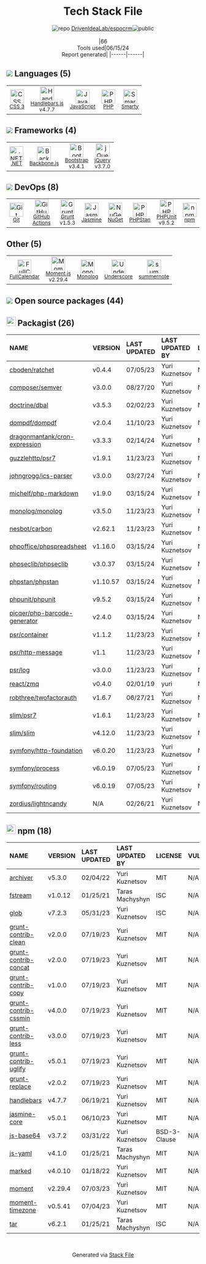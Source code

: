 <!--
&lt;--- Readme.md Snippet without images Start ---&gt;
## Tech Stack
DrivenIdeaLab/espocrm is built on the following main stack:

- [Handlebars.js](http://handlebarsjs.com/) – Templating Languages & Extensions
- [JavaScript](https://developer.mozilla.org/en-US/docs/Web/JavaScript) – Languages
- [PHP](http://www.php.net/) – Languages
- [Smarty](http://www.smarty.net/) – Templating Languages & Extensions
- [.NET](http://www.microsoft.com/net/) – Frameworks (Full Stack)
- [Backbone.js](http://backbonejs.org/) – Javascript MVC Frameworks
- [Bootstrap](http://getbootstrap.com/) – Front-End Frameworks
- [jQuery](http://jquery.com/) – Javascript UI Libraries
- [GitHub Actions](https://github.com/features/actions) – Continuous Integration
- [Grunt](http://gruntjs.com/) – JS Build Tools / JS Task Runners
- [Jasmine](http://jasmine.github.io/) – Javascript Testing Framework
- [PHPStan](https://github.com/phpstan/phpstan) – Code Review
- [PHPUnit](https://phpunit.de/) – Testing Frameworks
- [FullCalendar](https://fullcalendar.io/) – Javascript Utilities & Libraries
- [Moment.js](http://momentjs.com/) – Javascript Utilities & Libraries
- [Underscore](http://underscorejs.org/) – Javascript Utilities & Libraries

Full tech stack [here](/techstack.md)

&lt;--- Readme.md Snippet without images End ---&gt;

&lt;--- Readme.md Snippet with images Start ---&gt;
## Tech Stack
DrivenIdeaLab/espocrm is built on the following main stack:

- <img width='25' height='25' src='https://img.stackshare.io/service/1143/Handlebars.png' alt='Handlebars.js'/> [Handlebars.js](http://handlebarsjs.com/) – Templating Languages & Extensions
- <img width='25' height='25' src='https://img.stackshare.io/service/1209/javascript.jpeg' alt='JavaScript'/> [JavaScript](https://developer.mozilla.org/en-US/docs/Web/JavaScript) – Languages
- <img width='25' height='25' src='https://img.stackshare.io/service/991/hwUcGZ41_400x400.jpg' alt='PHP'/> [PHP](http://www.php.net/) – Languages
- <img width='25' height='25' src='https://img.stackshare.io/service/3693/smarty.png' alt='Smarty'/> [Smarty](http://www.smarty.net/) – Templating Languages & Extensions
- <img width='25' height='25' src='https://img.stackshare.io/service/1014/IoPy1dce_400x400.png' alt='.NET'/> [.NET](http://www.microsoft.com/net/) – Frameworks (Full Stack)
- <img width='25' height='25' src='https://img.stackshare.io/service/1017/Screen_Shot_2012-04-28_at_8.52.15_PM.png' alt='Backbone.js'/> [Backbone.js](http://backbonejs.org/) – Javascript MVC Frameworks
- <img width='25' height='25' src='https://img.stackshare.io/service/1101/C9QJ7V3X.png' alt='Bootstrap'/> [Bootstrap](http://getbootstrap.com/) – Front-End Frameworks
- <img width='25' height='25' src='https://img.stackshare.io/service/1021/lxEKmMnB_400x400.jpg' alt='jQuery'/> [jQuery](http://jquery.com/) – Javascript UI Libraries
- <img width='25' height='25' src='https://img.stackshare.io/service/11563/actions.png' alt='GitHub Actions'/> [GitHub Actions](https://github.com/features/actions) – Continuous Integration
- <img width='25' height='25' src='https://img.stackshare.io/service/845/falgg2jybmhgk16y62lr.png' alt='Grunt'/> [Grunt](http://gruntjs.com/) – JS Build Tools / JS Task Runners
- <img width='25' height='25' src='https://img.stackshare.io/service/831/7c0b595409af531b9cdeb07f8c513e8b.png' alt='Jasmine'/> [Jasmine](http://jasmine.github.io/) – Javascript Testing Framework
- <img width='25' height='25' src='https://img.stackshare.io/service/8333/phpst.png' alt='PHPStan'/> [PHPStan](https://github.com/phpstan/phpstan) – Code Review
- <img width='25' height='25' src='https://img.stackshare.io/service/1616/1_WsEnddd5Y4EgEHsT054kUQ.jpeg' alt='PHPUnit'/> [PHPUnit](https://phpunit.de/) – Testing Frameworks
- <img width='25' height='25' src='https://img.stackshare.io/service/5979/default_8b58ea1423b69bf123fae8f58e4887b9b4fdb1b4.png' alt='FullCalendar'/> [FullCalendar](https://fullcalendar.io/) – Javascript Utilities & Libraries
- <img width='25' height='25' src='https://img.stackshare.io/service/3643/Xrtdc94q_400x400.png' alt='Moment.js'/> [Moment.js](http://momentjs.com/) – Javascript Utilities & Libraries
- <img width='25' height='25' src='https://img.stackshare.io/service/1150/underscore-js.png' alt='Underscore'/> [Underscore](http://underscorejs.org/) – Javascript Utilities & Libraries

Full tech stack [here](/techstack.md)

&lt;--- Readme.md Snippet with images End ---&gt;
-->
<div align="center">

# Tech Stack File
![](https://img.stackshare.io/repo.svg "repo") [DrivenIdeaLab/espocrm](https://github.com/DrivenIdeaLab/espocrm)![](https://img.stackshare.io/public_badge.svg "public")
<br/><br/>
|66<br/>Tools used|06/15/24 <br/>Report generated|
|------|------|
</div>

## <img src='https://img.stackshare.io/languages.svg'/> Languages (5)
<table><tr>
  <td align='center'>
  <img width='36' height='36' src='https://img.stackshare.io/service/6727/css.png' alt='CSS 3'>
  <br>
  <sub><a href="https://developer.mozilla.org/en-US/docs/Web/CSS/CSS3">CSS 3</a></sub>
  <br>
  <sub></sub>
</td>

<td align='center'>
  <img width='36' height='36' src='https://img.stackshare.io/service/1143/Handlebars.png' alt='Handlebars.js'>
  <br>
  <sub><a href="http://handlebarsjs.com/">Handlebars.js</a></sub>
  <br>
  <sub>v4.7.7</sub>
</td>

<td align='center'>
  <img width='36' height='36' src='https://img.stackshare.io/service/1209/javascript.jpeg' alt='JavaScript'>
  <br>
  <sub><a href="https://developer.mozilla.org/en-US/docs/Web/JavaScript">JavaScript</a></sub>
  <br>
  <sub></sub>
</td>

<td align='center'>
  <img width='36' height='36' src='https://img.stackshare.io/service/991/hwUcGZ41_400x400.jpg' alt='PHP'>
  <br>
  <sub><a href="http://www.php.net/">PHP</a></sub>
  <br>
  <sub></sub>
</td>

<td align='center'>
  <img width='36' height='36' src='https://img.stackshare.io/service/3693/smarty.png' alt='Smarty'>
  <br>
  <sub><a href="http://www.smarty.net/">Smarty</a></sub>
  <br>
  <sub></sub>
</td>

</tr>
</table>

## <img src='https://img.stackshare.io/frameworks.svg'/> Frameworks (4)
<table><tr>
  <td align='center'>
  <img width='36' height='36' src='https://img.stackshare.io/service/1014/IoPy1dce_400x400.png' alt='.NET'>
  <br>
  <sub><a href="http://www.microsoft.com/net/">.NET</a></sub>
  <br>
  <sub></sub>
</td>

<td align='center'>
  <img width='36' height='36' src='https://img.stackshare.io/service/1017/Screen_Shot_2012-04-28_at_8.52.15_PM.png' alt='Backbone.js'>
  <br>
  <sub><a href="http://backbonejs.org/">Backbone.js</a></sub>
  <br>
  <sub></sub>
</td>

<td align='center'>
  <img width='36' height='36' src='https://img.stackshare.io/service/1101/C9QJ7V3X.png' alt='Bootstrap'>
  <br>
  <sub><a href="http://getbootstrap.com/">Bootstrap</a></sub>
  <br>
  <sub>v3.4.1</sub>
</td>

<td align='center'>
  <img width='36' height='36' src='https://img.stackshare.io/service/1021/lxEKmMnB_400x400.jpg' alt='jQuery'>
  <br>
  <sub><a href="http://jquery.com/">jQuery</a></sub>
  <br>
  <sub>v3.7.0</sub>
</td>

</tr>
</table>

## <img src='https://img.stackshare.io/devops.svg'/> DevOps (8)
<table><tr>
  <td align='center'>
  <img width='36' height='36' src='https://img.stackshare.io/service/1046/git.png' alt='Git'>
  <br>
  <sub><a href="http://git-scm.com/">Git</a></sub>
  <br>
  <sub></sub>
</td>

<td align='center'>
  <img width='36' height='36' src='https://img.stackshare.io/service/11563/actions.png' alt='GitHub Actions'>
  <br>
  <sub><a href="https://github.com/features/actions">GitHub Actions</a></sub>
  <br>
  <sub></sub>
</td>

<td align='center'>
  <img width='36' height='36' src='https://img.stackshare.io/service/845/falgg2jybmhgk16y62lr.png' alt='Grunt'>
  <br>
  <sub><a href="http://gruntjs.com/">Grunt</a></sub>
  <br>
  <sub>v1.5.3</sub>
</td>

<td align='center'>
  <img width='36' height='36' src='https://img.stackshare.io/service/831/7c0b595409af531b9cdeb07f8c513e8b.png' alt='Jasmine'>
  <br>
  <sub><a href="http://jasmine.github.io/">Jasmine</a></sub>
  <br>
  <sub></sub>
</td>

<td align='center'>
  <img width='36' height='36' src='https://img.stackshare.io/service/2637/6I3oEOP4_400x400.jpg' alt='NuGet'>
  <br>
  <sub><a href="https://www.nuget.org/">NuGet</a></sub>
  <br>
  <sub></sub>
</td>

<td align='center'>
  <img width='36' height='36' src='https://img.stackshare.io/service/8333/phpst.png' alt='PHPStan'>
  <br>
  <sub><a href="https://github.com/phpstan/phpstan">PHPStan</a></sub>
  <br>
  <sub></sub>
</td>

<td align='center'>
  <img width='36' height='36' src='https://img.stackshare.io/service/1616/1_WsEnddd5Y4EgEHsT054kUQ.jpeg' alt='PHPUnit'>
  <br>
  <sub><a href="https://phpunit.de/">PHPUnit</a></sub>
  <br>
  <sub>v9.5.2</sub>
</td>

<td align='center'>
  <img width='36' height='36' src='https://img.stackshare.io/service/1120/lejvzrnlpb308aftn31u.png' alt='npm'>
  <br>
  <sub><a href="https://www.npmjs.com/">npm</a></sub>
  <br>
  <sub></sub>
</td>

</tr>
</table>

## Other (5)
<table><tr>
  <td align='center'>
  <img width='36' height='36' src='https://img.stackshare.io/service/5979/default_8b58ea1423b69bf123fae8f58e4887b9b4fdb1b4.png' alt='FullCalendar'>
  <br>
  <sub><a href="https://fullcalendar.io/">FullCalendar</a></sub>
  <br>
  <sub></sub>
</td>

<td align='center'>
  <img width='36' height='36' src='https://img.stackshare.io/service/3643/Xrtdc94q_400x400.png' alt='Moment.js'>
  <br>
  <sub><a href="http://momentjs.com/">Moment.js</a></sub>
  <br>
  <sub>v2.29.4</sub>
</td>

<td align='center'>
  <img width='36' height='36' src='https://img.stackshare.io/service/9170/183678.jpeg' alt='Monolog'>
  <br>
  <sub><a href="https://github.com/Seldaek/monolog">Monolog</a></sub>
  <br>
  <sub></sub>
</td>

<td align='center'>
  <img width='36' height='36' src='https://img.stackshare.io/service/1150/underscore-js.png' alt='Underscore'>
  <br>
  <sub><a href="http://underscorejs.org/">Underscore</a></sub>
  <br>
  <sub></sub>
</td>

<td align='center'>
  <img width='36' height='36' src='https://img.stackshare.io/service/9106/no-img-open-source.png' alt='summernote'>
  <br>
  <sub><a href="https://summernote.org/">summernote</a></sub>
  <br>
  <sub></sub>
</td>

</tr>
</table>


## <img src='https://img.stackshare.io/group.svg' /> Open source packages (44)</h2>

## <img width='24' height='24' src='https://img.stackshare.io/package_manager/1778/default_90cb8b66e85ae5b95928b10bb076ab6a27c7e151.png'/> Packagist (26)

|NAME|VERSION|LAST UPDATED|LAST UPDATED BY|LICENSE|VULNERABILITIES|
|:------|:------|:------|:------|:------|:------|
|[cboden/ratchet](https://packagist.org/cboden/ratchet)|v0.4.4|07/05/23|Yuri Kuznetsov |N/A|N/A|
|[composer/semver](https://packagist.org/composer/semver)|v3.0.0|08/27/20|Yuri Kuznetsov |N/A|N/A|
|[doctrine/dbal](https://packagist.org/doctrine/dbal)|v3.5.3|02/02/23|Yuri Kuznetsov |N/A|N/A|
|[dompdf/dompdf](https://packagist.org/dompdf/dompdf)|v2.0.4|11/10/23|Yuri Kuznetsov |N/A|N/A|
|[dragonmantank/cron-expression](https://packagist.org/dragonmantank/cron-expression)|v3.3.3|02/14/24|Yuri Kuznetsov |N/A|N/A|
|[guzzlehttp/psr7](https://packagist.org/guzzlehttp/psr7)|v1.9.1|11/23/23|Yuri Kuznetsov |N/A|N/A|
|[johngrogg/ics-parser](https://packagist.org/johngrogg/ics-parser)|v3.0.0|03/27/24|Yuri Kuznetsov |N/A|N/A|
|[michelf/php-markdown](https://packagist.org/michelf/php-markdown)|v1.9.0|03/15/24|Yuri Kuznetsov |N/A|N/A|
|[monolog/monolog](https://packagist.org/monolog/monolog)|v3.5.0|11/23/23|Yuri Kuznetsov |N/A|N/A|
|[nesbot/carbon](https://packagist.org/nesbot/carbon)|v2.62.1|11/23/23|Yuri Kuznetsov |N/A|N/A|
|[phpoffice/phpspreadsheet](https://packagist.org/phpoffice/phpspreadsheet)|v1.16.0|03/15/24|Yuri Kuznetsov |N/A|N/A|
|[phpseclib/phpseclib](https://packagist.org/phpseclib/phpseclib)|v3.0.37|03/15/24|Yuri Kuznetsov |N/A|N/A|
|[phpstan/phpstan](https://packagist.org/phpstan/phpstan)|v1.10.57|03/15/24|Yuri Kuznetsov |N/A|N/A|
|[phpunit/phpunit](https://packagist.org/phpunit/phpunit)|v9.5.2|03/15/24|Yuri Kuznetsov |N/A|N/A|
|[picqer/php-barcode-generator](https://packagist.org/picqer/php-barcode-generator)|v2.4.0|03/15/24|Yuri Kuznetsov |N/A|N/A|
|[psr/container](https://packagist.org/psr/container)|v1.1.2|11/23/23|Yuri Kuznetsov |N/A|N/A|
|[psr/http-message](https://packagist.org/psr/http-message)|v1.1|11/23/23|Yuri Kuznetsov |N/A|N/A|
|[psr/log](https://packagist.org/psr/log)|v3.0.0|11/23/23|Yuri Kuznetsov |N/A|N/A|
|[react/zmq](https://packagist.org/react/zmq)|v0.4.0|02/01/19|yuri |N/A|N/A|
|[robthree/twofactorauth](https://packagist.org/robthree/twofactorauth)|v1.6.7|06/27/21|Yuri Kuznetsov |N/A|N/A|
|[slim/psr7](https://packagist.org/slim/psr7)|v1.6.1|11/23/23|Yuri Kuznetsov |N/A|N/A|
|[slim/slim](https://packagist.org/slim/slim)|v4.12.0|11/23/23|Yuri Kuznetsov |N/A|N/A|
|[symfony/http-foundation](https://packagist.org/symfony/http-foundation)|v6.0.20|11/23/23|Yuri Kuznetsov |N/A|N/A|
|[symfony/process](https://packagist.org/symfony/process)|v6.0.19|07/05/23|Yuri Kuznetsov |N/A|N/A|
|[symfony/routing](https://packagist.org/symfony/routing)|v6.0.19|07/05/23|Yuri Kuznetsov |N/A|N/A|
|[zordius/lightncandy](https://packagist.org/zordius/lightncandy)|N/A|02/26/21|Yuri Kuznetsov |N/A|N/A|


## <img width='24' height='24' src='https://img.stackshare.io/service/1120/lejvzrnlpb308aftn31u.png'/> npm (18)

|NAME|VERSION|LAST UPDATED|LAST UPDATED BY|LICENSE|VULNERABILITIES|
|:------|:------|:------|:------|:------|:------|
|[archiver](https://www.npmjs.com/archiver)|v5.3.0|02/04/22|Yuri Kuznetsov |MIT|N/A|
|[fstream](https://www.npmjs.com/fstream)|v1.0.12|01/25/21|Taras Machyshyn |ISC|N/A|
|[glob](https://www.npmjs.com/glob)|v7.2.3|05/31/23|Yuri Kuznetsov |ISC|N/A|
|[grunt-contrib-clean](https://www.npmjs.com/grunt-contrib-clean)|v2.0.0|07/19/23|Yuri Kuznetsov |MIT|N/A|
|[grunt-contrib-concat](https://www.npmjs.com/grunt-contrib-concat)|v2.0.0|07/19/23|Yuri Kuznetsov |MIT|N/A|
|[grunt-contrib-copy](https://www.npmjs.com/grunt-contrib-copy)|v1.0.0|07/19/23|Yuri Kuznetsov |MIT|N/A|
|[grunt-contrib-cssmin](https://www.npmjs.com/grunt-contrib-cssmin)|v4.0.0|07/19/23|Yuri Kuznetsov |MIT|N/A|
|[grunt-contrib-less](https://www.npmjs.com/grunt-contrib-less)|v3.0.0|07/19/23|Yuri Kuznetsov |MIT|N/A|
|[grunt-contrib-uglify](https://www.npmjs.com/grunt-contrib-uglify)|v5.0.1|07/19/23|Yuri Kuznetsov |MIT|N/A|
|[grunt-replace](https://www.npmjs.com/grunt-replace)|v2.0.2|07/19/23|Yuri Kuznetsov |MIT|N/A|
|[handlebars](https://www.npmjs.com/handlebars)|v4.7.7|06/19/21|Yuri Kuznetsov |MIT|N/A|
|[jasmine-core](https://www.npmjs.com/jasmine-core)|v5.0.1|06/10/23|Yuri Kuznetsov |MIT|N/A|
|[js-base64](https://www.npmjs.com/js-base64)|v3.7.2|03/31/22|Yuri Kuznetsov |BSD-3-Clause|N/A|
|[js-yaml](https://www.npmjs.com/js-yaml)|v4.1.0|01/25/21|Taras Machyshyn |MIT|N/A|
|[marked](https://www.npmjs.com/marked)|v4.0.10|01/18/22|Yuri Kuznetsov |MIT|N/A|
|[moment](https://www.npmjs.com/moment)|v2.29.4|07/03/23|Yuri Kuznetsov |MIT|N/A|
|[moment-timezone](https://www.npmjs.com/moment-timezone)|v0.5.41|07/04/23|Yuri Kuznetsov |MIT|N/A|
|[tar](https://www.npmjs.com/tar)|v6.2.1|01/25/21|Taras Machyshyn |ISC|N/A|

<br/>
<div align='center'>

Generated via [Stack File](https://github.com/marketplace/stack-file)
